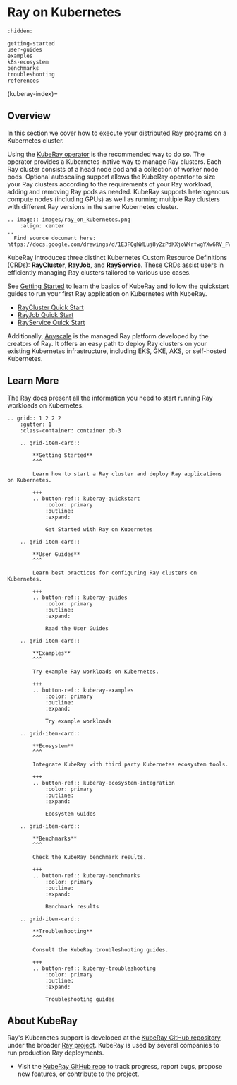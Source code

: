# Ray on Kubernetes

```{toctree}
:hidden:

getting-started
user-guides
examples
k8s-ecosystem
benchmarks
troubleshooting
references
```

(kuberay-index)=
## Overview

In this section we cover how to execute your distributed Ray programs on a Kubernetes cluster.

Using the [KubeRay operator](https://github.com/ray-project/kuberay) is the
recommended way to do so. The operator provides a Kubernetes-native way to manage Ray clusters.
Each Ray cluster consists of a head node pod and a collection of worker node pods. Optional
autoscaling support allows the KubeRay operator to size your Ray clusters according to the
requirements of your Ray workload, adding and removing Ray pods as needed. KubeRay supports
heterogenous compute nodes (including GPUs) as well as running multiple Ray clusters with
different Ray versions in the same Kubernetes cluster.

```{eval-rst}
.. image:: images/ray_on_kubernetes.png
    :align: center
..
  Find source document here: https://docs.google.com/drawings/d/1E3FQgWWLuj8y2zPdKXjoWKrfwgYXw6RV_FWRwK8dVlg/edit
```

KubeRay introduces three distinct Kubernetes Custom Resource Definitions (CRDs): **RayCluster**, **RayJob**, and **RayService**.
These CRDs assist users in efficiently managing Ray clusters tailored to various use cases.

See [Getting Started](kuberay-quickstart) to learn the basics of KubeRay and follow the quickstart guides to run your first Ray application on Kubernetes with KubeRay.

* [RayCluster Quick Start](kuberay-raycluster-quickstart)
* [RayJob Quick Start](kuberay-rayjob-quickstart)
* [RayService Quick Start](kuberay-rayservice-quickstart)

Additionally, [Anyscale](https://www.anyscale.com/ray-on-anyscale?utm_source=ray_docs&utm_medium=docs&utm_campaign=ray-doc-upsell&utm_content=deploy-ray-on-k8s) is the managed Ray platform developed by the creators of Ray. It offers an easy path to deploy Ray clusters on your existing Kubernetes infrastructure, including EKS, GKE, AKS, or self-hosted Kubernetes.

## Learn More

The Ray docs present all the information you need to start running Ray workloads on Kubernetes.

```{eval-rst}
.. grid:: 1 2 2 2
    :gutter: 1
    :class-container: container pb-3

    .. grid-item-card::

        **Getting Started**
        ^^^

        Learn how to start a Ray cluster and deploy Ray applications on Kubernetes.

        +++
        .. button-ref:: kuberay-quickstart
            :color: primary
            :outline:
            :expand:

            Get Started with Ray on Kubernetes

    .. grid-item-card::

        **User Guides**
        ^^^

        Learn best practices for configuring Ray clusters on Kubernetes.

        +++
        .. button-ref:: kuberay-guides
            :color: primary
            :outline:
            :expand:

            Read the User Guides

    .. grid-item-card::

        **Examples**
        ^^^

        Try example Ray workloads on Kubernetes.

        +++
        .. button-ref:: kuberay-examples
            :color: primary
            :outline:
            :expand:

            Try example workloads

    .. grid-item-card::

        **Ecosystem**
        ^^^

        Integrate KubeRay with third party Kubernetes ecosystem tools.

        +++
        .. button-ref:: kuberay-ecosystem-integration
            :color: primary
            :outline:
            :expand:

            Ecosystem Guides

    .. grid-item-card::

        **Benchmarks**
        ^^^

        Check the KubeRay benchmark results.

        +++
        .. button-ref:: kuberay-benchmarks
            :color: primary
            :outline:
            :expand:

            Benchmark results

    .. grid-item-card::

        **Troubleshooting**
        ^^^

        Consult the KubeRay troubleshooting guides.

        +++
        .. button-ref:: kuberay-troubleshooting
            :color: primary
            :outline:
            :expand:

            Troubleshooting guides
```
## About KubeRay

Ray's Kubernetes support is developed at the [KubeRay GitHub repository](https://github.com/ray-project/kuberay), under the broader [Ray project](https://github.com/ray-project/). KubeRay is used by several companies to run production Ray deployments.

- Visit the [KubeRay GitHub repo](https://github.com/ray-project/kuberay) to track progress, report bugs, propose new features, or contribute to
the project.
